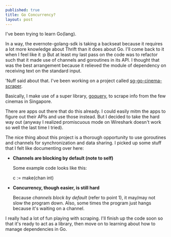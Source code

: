 ```yaml
---
published: true
title: Go Concurrency?
layout: post
---
```

I've been trying to learn Go(lang). 

In a way, the evernote-golang-sdk is taking a backseat because it requires a lot more knowledge about Thrift than it does about Go. I'll come back to it when I feel like it :p But at least my last pass on the code was to refactor such that it made use of channels and goroutines in its API. I thought that was the best arrangement because it relieved the module of dependency on receiving text on the standard input.

'Nuff said about that. I've been working on a project called [sg-go-cinema-scraper](http://www.github.com/quekshuy/sg-go-cinema-scraper).  

Basically, I make use of a super library, [goquery](http://www.github.com/PuerkitoBio/goquery), to scrape info from the few cinemas in Singapore.

There are apps out there that do this already. I could easily mitm the apps to figure out their APIs and use those instead. But I decided to take the hard way out (anyway I realized promiscuous mode on Wireshark doesn't work so well the last time I tried).

The nice thing about this project is a thorough opportunity to use goroutines and channels for synchronization and data sharing. I picked up some stuff that I felt like documenting over here:

* __Channels are blocking by default (note to self)__

  Some example code looks like this:


    c := make(chan int)

   

* __Concurrency, though easier, is still hard__

  Because _channels block by default_ (refer to point 1), it may/may not slow the program down. Also, some times the program just hangs because it's waiting on a channel.
 


I really had a lot of fun playing with scraping. I'll finish up the code soon so that it's ready to act as a library, then move on to learning about how to manage dependencies in Go.